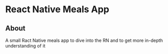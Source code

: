 # React Native Meals App

## About

A small Ract Native meals app to dive into the RN and to get more in-depth understanding of it
